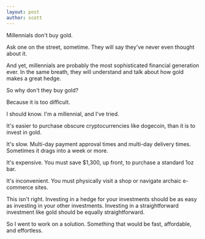 ```yaml
---
layout: post
author: scott
---
```


Millennials don't buy gold.

Ask one on the street, sometime. They will say they've never even thought about it.

And yet, millennials are probably the most sophisticated financial generation ever. In the same breath, they will understand and talk about how gold makes a great hedge.

So why don't they buy gold?

Because it is too difficult.

I should know. I'm a millennial, and I've tried.

It's easier to purchase obscure cryptocurrencies like dogecoin, than it is to invest in gold.

It's slow. Multi-day payment approval times and multi-day delivery times. Sometimes it drags into a week or more.

It's expensive. You must save $1,300, up front, to purchase a standard 1oz bar. 

It's inconvenient. You must physically visit a shop or navigate archaic e-commerce sites.

This isn't right. Investing in a hedge for your investments should be as easy as investing in your other investments. Investing in a straightforward investment like gold should be equally straightforward.

So I went to work on a solution. Something that would be fast, affordable, and effortless.
